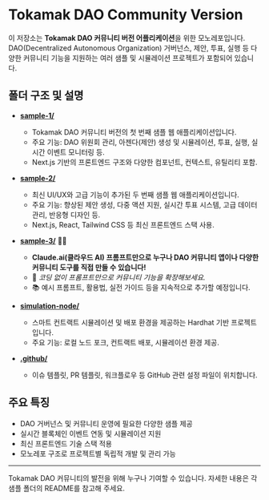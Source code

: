 # Tokamak DAO Community Version

이 저장소는 **Tokamak DAO 커뮤니티 버전 어플리케이션**을 위한 모노레포입니다. DAO(Decentralized Autonomous Organization) 거버넌스, 제안, 투표, 실행 등 다양한 커뮤니티 기능을 지원하는 여러 샘플 및 시뮬레이션 프로젝트가 포함되어 있습니다.

## 폴더 구조 및 설명

- **[sample-1/](./sample-1/)**
  - Tokamak DAO 커뮤니티 버전의 첫 번째 샘플 웹 애플리케이션입니다.
  - 주요 기능: DAO 위원회 관리, 아젠다(제안) 생성 및 시뮬레이션, 투표, 실행, 실시간 이벤트 모니터링 등.
  - Next.js 기반의 프론트엔드 구조와 다양한 컴포넌트, 컨텍스트, 유틸리티 포함.

- **[sample-2/](./sample-2/)**
  - 최신 UI/UX와 고급 기능이 추가된 두 번째 샘플 웹 애플리케이션입니다.
  - 주요 기능: 향상된 제안 생성, 다중 액션 지원, 실시간 투표 시스템, 고급 데이터 관리, 반응형 디자인 등.
  - Next.js, React, Tailwind CSS 등 최신 프론트엔드 스택 사용.

- **[sample-3/](./sample-3/)** 🚀✨
  - **Claude.ai(클라우드 AI) 프롬프트만으로 누구나 DAO 커뮤니티 앱이나 다양한 커뮤니티 도구를 직접 만들 수 있습니다!**
  - 📝 *코딩 없이 프롬프트만으로 커뮤니티 기능을 확장해보세요.*
  - 📚 예시 프롬프트, 활용법, 실전 가이드 등을 지속적으로 추가할 예정입니다.

- **[simulation-node/](./simulation-node/)**
  - 스마트 컨트랙트 시뮬레이션 및 배포 환경을 제공하는 Hardhat 기반 프로젝트입니다.
  - 주요 기능: 로컬 노드 포크, 컨트랙트 배포, 시뮬레이션 환경 제공.

- **[.github/](./.github/)**
  - 이슈 템플릿, PR 템플릿, 워크플로우 등 GitHub 관련 설정 파일이 위치합니다.

## 주요 특징
- DAO 거버넌스 및 커뮤니티 운영에 필요한 다양한 샘플 제공
- 실시간 블록체인 이벤트 연동 및 시뮬레이션 지원
- 최신 프론트엔드 기술 스택 적용
- 모노레포 구조로 프로젝트별 독립적 개발 및 관리 가능

---

Tokamak DAO 커뮤니티의 발전을 위해 누구나 기여할 수 있습니다. 자세한 내용은 각 샘플 폴더의 README를 참고해 주세요.